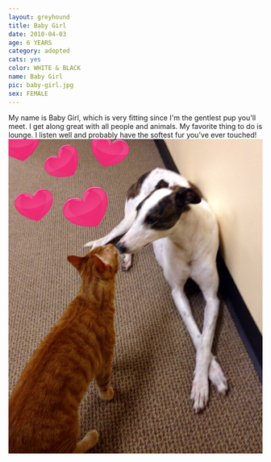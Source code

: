 ```yaml
---
layout: greyhound
title: Baby Girl
date: 2010-04-03
age: 6 YEARS
category: adopted
cats: yes
color: WHITE & BLACK
name: Baby Girl
pic: baby-girl.jpg
sex: FEMALE
---
```


My name is Baby Girl, which is very fitting since I'm the gentlest pup you'll meet.  I get along
great with all people and animals.  My favorite thing to do is lounge.  I listen well and
probably have the softest fur you've ever touched!
![Baby Girl](/img/baby-girl1.png "Baby Girl")
